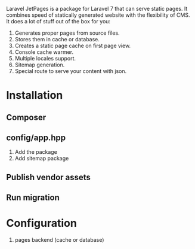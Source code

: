 Laravel JetPages is a package for Laravel 7 that can serve static pages. It combines speed of statically generated website with the flexibility of CMS. It does a lot of stuff out of the box for you:

1. Generates proper pages from source files.
2. Stores them in cache or database.
3. Creates a static page cache on first page view.
4. Console cache warmer.
5. Multiple locales support.
6. Sitemap generation.
7. Special route to serve your content with json.

# Installation

## Composer

## config/app.hpp

1. Add the package
2. Add sitemap package

## Publish vendor assets

## Run migration


# Configuration

1. pages backend (cache or database)
